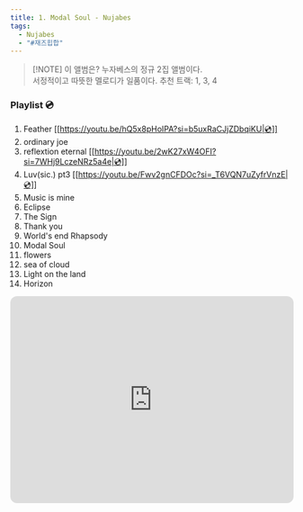 ```yaml
---
title: 1. Modal Soul - Nujabes
tags:
  - Nujabes
  - "#재즈힙합"
---
```


> [!NOTE] 이 앨범은?
> 누자베스의 정규 2집 앨범이다.  
>  서정적이고 따뜻한 멜로디가 일품이다.
>  추천 트랙: 1, 3, 4

### Playlist 💿

1. Feather [[https://youtu.be/hQ5x8pHoIPA?si=b5uxRaCJjZDbqiKU|💿]]
2. ordinary joe 
3. reflextion eternal [[https://youtu.be/2wK27xW4OFI?si=7WHj9LczeNRz5a4e|💿]]
4. Luv(sic.) pt3 [[https://youtu.be/Fwv2gnCFDOc?si=_T6VQN7uZyfrVnzE|💿]]
5. Music is mine
6. Eclipse
7. The Sign
8. Thank you
9. World's end Rhapsody
10. Modal Soul
11. flowers
12. sea of cloud
13. Light on the land
14. Horizon

<iframe style="border-radius:12px" src="https://open.spotify.com/embed/album/6nVACH6a27eOWiumAJhDWS?utm_source=generator&theme=0" width="100%" height="368" frameBorder="0" allowfullscreen="" allow="autoplay; clipboard-write; encrypted-media; fullscreen; picture-in-picture" loading="lazy"></iframe>
